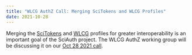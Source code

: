 ```yaml
---
title: "WLCG AuthZ Call: Merging SciTokens and WLCG Profiles"
date: 2021-10-28
---
```


Merging the [SciTokens](https://scitokens.org/) and [WLCG](https://github.com/WLCG-AuthZ-WG/common-jwt-profile) profiles for greater interoperability is an important goal of the SciAuth project.
The WLCG AuthZ working group will be discussing it on our [Oct 28 2021 call](https://indico.cern.ch/event/1074009/).
